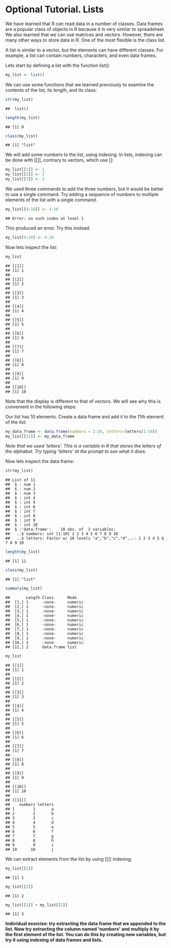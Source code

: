 Optional Tutorial. Lists
========================

We have learned that R can read data in a number of classes. Data frames are a popular class of objects in R because it is very similar to spreadsheet. We also learned that we can use matrices and vectors.
However, there are many other ways to store data in R. One of the most flexible is the class list.

A list is similar to a vector, but the elements can have different classes. For example, a list can contain numbers, characters, and even data frames.

Lets start by defining a list with the function list():


```r
my_list <- list()
```

We can use some functions that we learned previously to examine the contents of the list, its length, and its class:


```r
str(my_list)
```

```
##  list()
```

```r
length(my_list)
```

```
## [1] 0
```

```r
class(my_list)
```

```
## [1] "list"
```

We will add some numbers to the list, using indexing. In lists, indexing can be done with [[]], contrary to vectors, which use []:


```r
my_list[[1]] <- 1
my_list[[2]] <- 2
my_list[[3]] <- 3
```

We used three commands to add the three numbers, but it would be better to use a single command. Try adding a sequence of numbers to multiple elements of the list with a single command.


```r
my_list[[4:10]] <- 4:10
```

```
## Error: no such index at level 1
```

This produced an error. Try this instead:


```r
my_list[4:10] <- 4:10
```

Now lets inspect the list:


```r
my_list
```

```
## [[1]]
## [1] 1
## 
## [[2]]
## [1] 2
## 
## [[3]]
## [1] 3
## 
## [[4]]
## [1] 4
## 
## [[5]]
## [1] 5
## 
## [[6]]
## [1] 6
## 
## [[7]]
## [1] 7
## 
## [[8]]
## [1] 8
## 
## [[9]]
## [1] 9
## 
## [[10]]
## [1] 10
```

Note that the display is different to that of vectors. We will see why this is convenient in the following steps:

Our list has 10 elements. Create a data frame and add it to the 11th element of the list:


```r
my_data_frame <- data.frame(numbers = 1:10, letters=letters[1:10])
my_list[[11]] <- my_data_frame
```

*Note that we used 'letters'. This is a variable in R that stores the letters of the alphabet. Try typing 'letters' at the prompt to see what it does.*

Now lets inspect the data frame:


```r
str(my_list)
```

```
## List of 11
##  $ : num 1
##  $ : num 2
##  $ : num 3
##  $ : int 4
##  $ : int 5
##  $ : int 6
##  $ : int 7
##  $ : int 8
##  $ : int 9
##  $ : int 10
##  $ :'data.frame':	10 obs. of  2 variables:
##   ..$ numbers: int [1:10] 1 2 3 4 5 6 7 8 9 10
##   ..$ letters: Factor w/ 10 levels "a","b","c","d",..: 1 2 3 4 5 6 7 8 9 10
```

```r
length(my_list)
```

```
## [1] 11
```

```r
class(my_list)
```

```
## [1] "list"
```

```r
summary(my_list)
```

```
##       Length Class      Mode   
##  [1,] 1      -none-     numeric
##  [2,] 1      -none-     numeric
##  [3,] 1      -none-     numeric
##  [4,] 1      -none-     numeric
##  [5,] 1      -none-     numeric
##  [6,] 1      -none-     numeric
##  [7,] 1      -none-     numeric
##  [8,] 1      -none-     numeric
##  [9,] 1      -none-     numeric
## [10,] 1      -none-     numeric
## [11,] 2      data.frame list
```

```r
my_list
```

```
## [[1]]
## [1] 1
## 
## [[2]]
## [1] 2
## 
## [[3]]
## [1] 3
## 
## [[4]]
## [1] 4
## 
## [[5]]
## [1] 5
## 
## [[6]]
## [1] 6
## 
## [[7]]
## [1] 7
## 
## [[8]]
## [1] 8
## 
## [[9]]
## [1] 9
## 
## [[10]]
## [1] 10
## 
## [[11]]
##    numbers letters
## 1        1       a
## 2        2       b
## 3        3       c
## 4        4       d
## 5        5       e
## 6        6       f
## 7        7       g
## 8        8       h
## 9        9       i
## 10      10       j
```

We can extract elements from the list by using [[]] indexing:


```r
my_list[[1]]
```

```
## [1] 1
```

```r
my_list[[2]]
```

```
## [1] 2
```

```r
my_list[[1]] + my_list[[2]]
```

```
## [1] 3
```

**Individual exercise: try extracting the data frame that we appended to the list. Now try extracting the column named 'numbers' and multiply it by the first element of the list. You can do this by creating new variables, but try it using indexing of data frames and lists.** 
